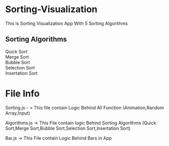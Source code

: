 # Sorting-Visualization
This is Sorting Visualization App With 5 Sorting Algorithms </br>


## Sorting Algorithms  </br>

Quick Sort </br>
Merge Sort </br>
Bubble Sort </br>
Selection Sort </br>
Insertation Sort </br>

# File Info

Sorting.js - > This file contain Logic Behind All Function (Animation,Random Array,Input) </br>

Algorithms.js -> This File contain logic Behind Sorting Algorithms (Quick Sort,Merge Sort,Bubble Sort,Selection Sort,Insertation Sort) </br>

Bar.js -> This File contain Logic Behind Bars in App
